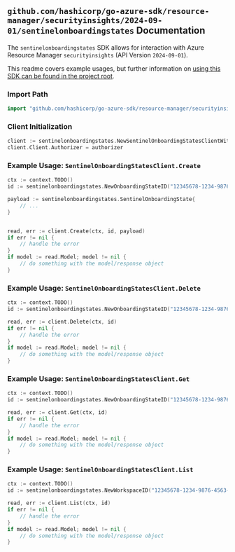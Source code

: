 
## `github.com/hashicorp/go-azure-sdk/resource-manager/securityinsights/2024-09-01/sentinelonboardingstates` Documentation

The `sentinelonboardingstates` SDK allows for interaction with Azure Resource Manager `securityinsights` (API Version `2024-09-01`).

This readme covers example usages, but further information on [using this SDK can be found in the project root](https://github.com/hashicorp/go-azure-sdk/tree/main/docs).

### Import Path

```go
import "github.com/hashicorp/go-azure-sdk/resource-manager/securityinsights/2024-09-01/sentinelonboardingstates"
```


### Client Initialization

```go
client := sentinelonboardingstates.NewSentinelOnboardingStatesClientWithBaseURI("https://management.azure.com")
client.Client.Authorizer = authorizer
```


### Example Usage: `SentinelOnboardingStatesClient.Create`

```go
ctx := context.TODO()
id := sentinelonboardingstates.NewOnboardingStateID("12345678-1234-9876-4563-123456789012", "example-resource-group", "workspaceName", "onboardingStateName")

payload := sentinelonboardingstates.SentinelOnboardingState{
	// ...
}


read, err := client.Create(ctx, id, payload)
if err != nil {
	// handle the error
}
if model := read.Model; model != nil {
	// do something with the model/response object
}
```


### Example Usage: `SentinelOnboardingStatesClient.Delete`

```go
ctx := context.TODO()
id := sentinelonboardingstates.NewOnboardingStateID("12345678-1234-9876-4563-123456789012", "example-resource-group", "workspaceName", "onboardingStateName")

read, err := client.Delete(ctx, id)
if err != nil {
	// handle the error
}
if model := read.Model; model != nil {
	// do something with the model/response object
}
```


### Example Usage: `SentinelOnboardingStatesClient.Get`

```go
ctx := context.TODO()
id := sentinelonboardingstates.NewOnboardingStateID("12345678-1234-9876-4563-123456789012", "example-resource-group", "workspaceName", "onboardingStateName")

read, err := client.Get(ctx, id)
if err != nil {
	// handle the error
}
if model := read.Model; model != nil {
	// do something with the model/response object
}
```


### Example Usage: `SentinelOnboardingStatesClient.List`

```go
ctx := context.TODO()
id := sentinelonboardingstates.NewWorkspaceID("12345678-1234-9876-4563-123456789012", "example-resource-group", "workspaceName")

read, err := client.List(ctx, id)
if err != nil {
	// handle the error
}
if model := read.Model; model != nil {
	// do something with the model/response object
}
```
